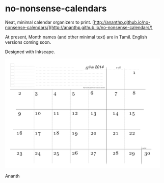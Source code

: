 no-nonsense-calendars
=====================

Neat, minimal calendar organizers to print. [http://ananthp.github.io/no-nonsense-calendars/](http://ananthp.github.io/no-nonsense-calendars/)

At present, Month names (and other minimal text) are in Tamil. English versions coming soon.

Designed with Inkscape.

![June 2014 Calendar](images/2014-06_jun--no-nonsense-calendar.png "June 2014, No Nonsense Calendar")


Ananth
